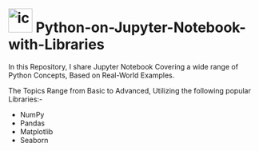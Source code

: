 
# <img width="48" height="48" alt="icons8-python-48" src="https://github.com/user-attachments/assets/9b506625-5d06-40f2-84b3-894d12843b15" /> Python-on-Jupyter-Notebook-with-Libraries

In this Repository, I share Jupyter Notebook Covering a wide range of Python Concepts, Based on Real-World Examples.

The Topics Range from Basic to Advanced, Utilizing the following popular Libraries:-
* NumPy
* Pandas
* Matplotlib
* Seaborn
 

